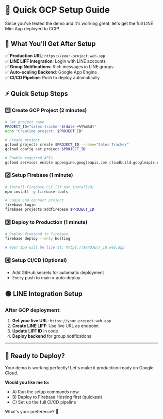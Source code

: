 # 🚀 Quick GCP Setup Guide

Since you've tested the demo and it's working great, let's get the full LINE Mini App deployed to GCP!

## 🎯 What You'll Get After Setup

✅ **Production URL**: `https://your-project.web.app`  
✅ **LINE LIFF Integration**: Login with LINE accounts  
✅ **Group Notifications**: Rich messages in LINE groups  
✅ **Auto-scaling Backend**: Google App Engine  
✅ **CI/CD Pipeline**: Push to deploy automatically  

## ⚡ Quick Setup Steps

### 1️⃣ Create GCP Project (2 minutes)
```bash
# Set project name
PROJECT_ID="sales-tracker-$(date +%Y%m%d)"
echo "Creating project: $PROJECT_ID"

# Create project
gcloud projects create $PROJECT_ID --name="Sales Tracker"
gcloud config set project $PROJECT_ID

# Enable required APIs
gcloud services enable appengine.googleapis.com cloudbuild.googleapis.com firebase.googleapis.com
```

### 2️⃣ Setup Firebase (1 minute)
```bash
# Install Firebase CLI (if not installed)
npm install -g firebase-tools

# Login and connect project
firebase login
firebase projects:addfirebase $PROJECT_ID
```

### 3️⃣ Deploy to Production (1 minute)
```bash
# Deploy frontend to Firebase
firebase deploy --only hosting

# Your app will be live at: https://$PROJECT_ID.web.app
```

### 4️⃣ Setup CI/CD (Optional)
- Add GitHub secrets for automatic deployment
- Every push to main = auto-deploy

## 🟢 LINE Integration Setup

### After GCP deployment:
1. **Get your live URL**: `https://your-project.web.app`
2. **Create LINE LIFF**: Use live URL as endpoint
3. **Update LIFF ID** in code
4. **Deploy backend** for group notifications

---

## 🎊 Ready to Deploy?

Your demo is working perfectly! Let's make it production-ready on Google Cloud.

**Would you like me to:**
- A) Run the setup commands now
- B) Deploy to Firebase Hosting first (quickest)
- C) Set up the full CI/CD pipeline

What's your preference? 🚀